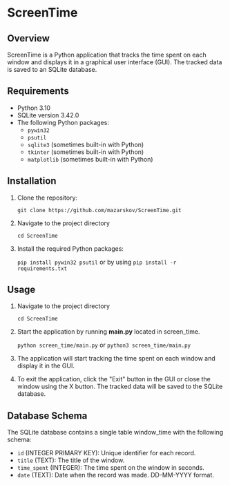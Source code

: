 # ScreenTime

## Overview

ScreenTime is a Python application that tracks the time spent on each window and displays it in a graphical user interface (GUI). The tracked data is saved to an SQLite database.


## Requirements

- Python 3.10
- SQLite version 3.42.0 
- The following Python packages:
  - `pywin32`
  - `psutil`
  - `sqlite3` (sometimes built-in with Python)
  - `tkinter` (sometimes built-in with Python)
  - `matplotlib` (sometimes built-in with Python)

## Installation

1. Clone the repository:

   `git clone https://github.com/mazarskov/ScreenTime.git`

2. Navigate to the project directory 
    
    `cd ScreenTime`

2. Install the required Python packages:

    `pip install pywin32 psutil` or by using `pip install -r requirements.txt`

## Usage

1. Navigate to the project directory 
    
    `cd ScreenTime`

2. Start the application by running **main.py** located in screen_time.
 
    `python screen_time/main.py` or `python3 screen_time/main.py`

3. The application will start tracking the time spent on each window and display it in the GUI.

4. To exit the application, click the "Exit" button in the GUI or close the window using the X button. The tracked data will be saved to the SQLite database.

## Database Schema
The SQLite database contains a single table window_time with the following schema:

- `id` (INTEGER PRIMARY KEY): Unique identifier for each record.
- `title` (TEXT): The title of the window.
- `time_spent` (INTEGER): The time spent on the window in seconds.
- `date` (TEXT): Date when the record was made. DD-MM-YYYY format.